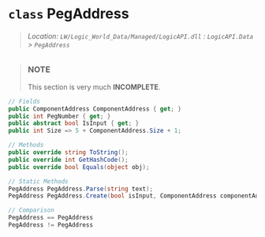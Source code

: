 # `class` PegAddress
> ###### Location: `LW/Logic_World_Data/Managed/LogicAPI.dll` : `LogicAPI.Data` > `PegAddress`

> ### NOTE
> This section is very much **INCOMPLETE**.

```cs
// Fields
public ComponentAddress ComponentAddress { get; }
public int PegNumber { get; }
public abstract bool IsInput { get; }
public int Size => 5 + ComponentAddress.Size + 1;
```

```cs
// Methods
public override string ToString();
public override int GetHashCode();
public override bool Equals(object obj);
```

```cs
// Static Methods
PegAddress PegAddress.Parse(string text);
PegAddress PegAddress.Create(bool isInput, ComponentAddress componentAddress, int pegNumber);
```

```js
// Comparison
PegAddress == PegAddress
PegAddress != PegAddress
```